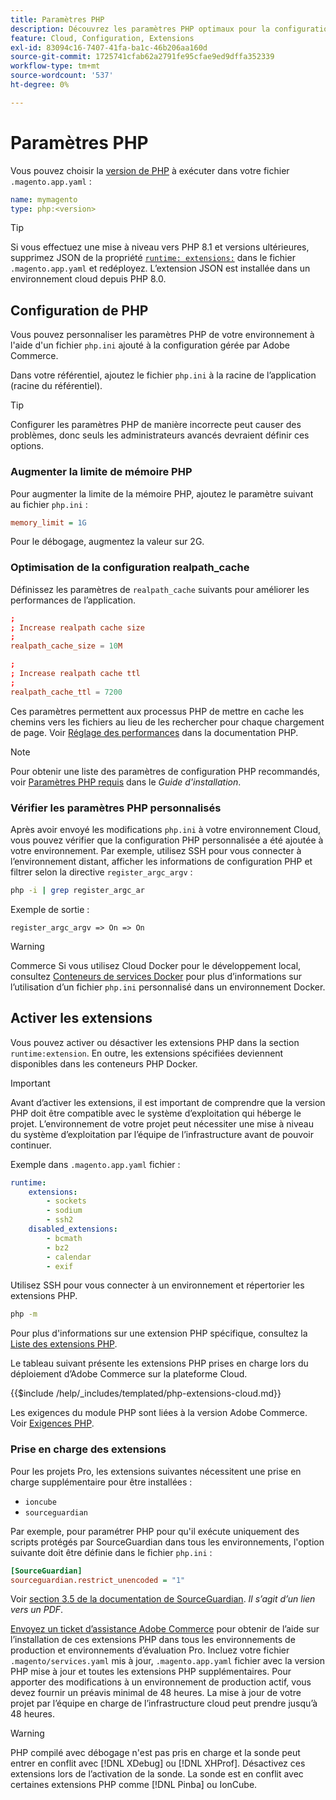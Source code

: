 ```yaml
---
title: Paramètres PHP
description: Découvrez les paramètres PHP optimaux pour la configuration de l'application Commerce dans l'infrastructure cloud.
feature: Cloud, Configuration, Extensions
exl-id: 83094c16-7407-41fa-ba1c-46b206aa160d
source-git-commit: 1725741cfab62a2791fe95cfae9ed9dffa352339
workflow-type: tm+mt
source-wordcount: '537'
ht-degree: 0%

---
```


# Paramètres PHP

Vous pouvez choisir la [version de PHP](https://experienceleague.adobe.com/docs/commerce-operations/installation-guide/system-requirements.html?lang=fr) à exécuter dans votre fichier `.magento.app.yaml` :

```yaml
name: mymagento
type: php:<version>
```

>[!TIP]
>
>Si vous effectuez une mise à niveau vers PHP 8.1 et versions ultérieures, supprimez JSON de la propriété [`runtime: extensions:`](properties.md#runtime) dans le fichier `.magento.app.yaml` et redéployez. L’extension JSON est installée dans un environnement cloud depuis PHP 8.0.

## Configuration de PHP

Vous pouvez personnaliser les paramètres PHP de votre environnement à l&#39;aide d&#39;un fichier `php.ini` ajouté à la configuration gérée par Adobe Commerce.

Dans votre référentiel, ajoutez le fichier `php.ini` à la racine de l’application (racine du référentiel).

>[!TIP]
>
>Configurer les paramètres PHP de manière incorrecte peut causer des problèmes, donc seuls les administrateurs avancés devraient définir ces options.

### Augmenter la limite de mémoire PHP

Pour augmenter la limite de la mémoire PHP, ajoutez le paramètre suivant au fichier `php.ini` :

```ini
memory_limit = 1G
```

Pour le débogage, augmentez la valeur sur 2G.

### Optimisation de la configuration realpath_cache

Définissez les paramètres de `realpath_cache` suivants pour améliorer les performances de l’application.

```conf
;
; Increase realpath cache size
;
realpath_cache_size = 10M

;
; Increase realpath cache ttl
;
realpath_cache_ttl = 7200
```

Ces paramètres permettent aux processus PHP de mettre en cache les chemins vers les fichiers au lieu de les rechercher pour chaque chargement de page. Voir [Réglage des performances](https://www.php.net/manual/en/ini.core.php) dans la documentation PHP.

>[!NOTE]
>
>Pour obtenir une liste des paramètres de configuration PHP recommandés, voir [Paramètres PHP requis](https://experienceleague.adobe.com/docs/commerce-operations/installation-guide/prerequisites/php-settings.html?lang=fr) dans le _Guide d&#39;installation_.

### Vérifier les paramètres PHP personnalisés

Après avoir envoyé les modifications `php.ini` à votre environnement Cloud, vous pouvez vérifier que la configuration PHP personnalisée a été ajoutée à votre environnement. Par exemple, utilisez SSH pour vous connecter à l’environnement distant, afficher les informations de configuration PHP et filtrer selon la directive `register_argc_argv` :

```bash
php -i | grep register_argc_ar
```

Exemple de sortie :

```text
register_argc_argv => On => On
```

>[!WARNING]
>
>Commerce Si vous utilisez Cloud Docker pour le développement local, consultez [Conteneurs de services Docker](https://developer.adobe.com/commerce/cloud-tools/docker/containers/service/#fpm-container) pour plus d’informations sur l’utilisation d’un fichier `php.ini` personnalisé dans un environnement Docker.

## Activer les extensions

Vous pouvez activer ou désactiver les extensions PHP dans la section `runtime:extension`. En outre, les extensions spécifiées deviennent disponibles dans les conteneurs PHP Docker.

>[!IMPORTANT]
>
>Avant d’activer les extensions, il est important de comprendre que la version PHP doit être compatible avec le système d’exploitation qui héberge le projet. L’environnement de votre projet peut nécessiter une mise à niveau du système d’exploitation par l’équipe de l’infrastructure avant de pouvoir continuer.

Exemple dans `.magento.app.yaml` fichier :

```yaml
runtime:
    extensions:
        - sockets
        - sodium
        - ssh2
    disabled_extensions:
        - bcmath
        - bz2
        - calendar
        - exif
```

Utilisez SSH pour vous connecter à un environnement et répertorier les extensions PHP.

```bash
php -m
```

Pour plus d&#39;informations sur une extension PHP spécifique, consultez la [Liste des extensions PHP](https://www.php.net/manual/en/extensions.alphabetical.php).

Le tableau suivant présente les extensions PHP prises en charge lors du déploiement d’Adobe Commerce sur la plateforme Cloud.

{{$include /help/_includes/templated/php-extensions-cloud.md}}

Les exigences du module PHP sont liées à la version Adobe Commerce. Voir [Exigences PHP](https://experienceleague.adobe.com/docs/commerce-operations/installation-guide/prerequisites/php-settings.html?lang=fr).

### Prise en charge des extensions

Pour les projets Pro, les extensions suivantes nécessitent une prise en charge supplémentaire pour être installées :

- `ioncube`
- `sourceguardian`

Par exemple, pour paramétrer PHP pour qu&#39;il exécute uniquement des scripts protégés par SourceGuardian dans tous les environnements, l&#39;option suivante doit être définie dans le fichier `php.ini` :

```ini
[SourceGuardian]
sourceguardian.restrict_unencoded = "1"
```

Voir [section 3.5 de la documentation de SourceGuardian](https://sourceguardian.com/demofiles/files/SourceGuardian%20for%20Linux%20User%20Manual.pdf). _Il s’agit d’un lien vers un PDF_.

[Envoyez un ticket d’assistance Adobe Commerce](https://experienceleague.adobe.com/docs/commerce-knowledge-base/kb/help-center-guide/magento-help-center-user-guide.html?lang=fr#submit-ticket) pour obtenir de l’aide sur l’installation de ces extensions PHP dans tous les environnements de production et environnements d’évaluation Pro. Incluez votre fichier `.magento/services.yaml` mis à jour, `.magento.app.yaml` fichier avec la version PHP mise à jour et toutes les extensions PHP supplémentaires. Pour apporter des modifications à un environnement de production actif, vous devez fournir un préavis minimal de 48 heures. La mise à jour de votre projet par l’équipe en charge de l’infrastructure cloud peut prendre jusqu’à 48 heures.

>[!WARNING]
>
>PHP compilé avec débogage n&#39;est pas pris en charge et la sonde peut entrer en conflit avec [!DNL XDebug] ou [!DNL XHProf]. Désactivez ces extensions lors de l’activation de la sonde. La sonde est en conflit avec certaines extensions PHP comme [!DNL Pinba] ou IonCube.
